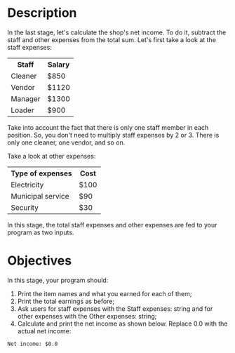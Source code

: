 <h1>Description</h1>
In the last stage, let's calculate the shop's net income. To do it, subtract the staff and other expenses from the total sum. Let's first take a look at the staff expenses:

<table>
  <tr>
    <th>Staff</th>
    <th>Salary</th>
  </tr>
  <tr>
    <td>Cleaner</td>
    <td>$850</td>
  </tr>
  <tr>
    <td>Vendor</td>
    <td>$1120</td>
  </tr>
  <tr>
    <td>Manager</td>
    <td>$1300</td>
  </tr>
  <tr>
    <td>Loader</td>
    <td>$900</td>
  </tr>
</table>

Take into account the fact that there is only one staff member in each position. So, you don't need to multiply staff expenses by 2 or 3. There is only one cleaner, one vendor, and so on.

Take a look at other expenses:

<table>
  <tr>
    <th>Type of expenses</th>
    <th>Cost</th>
  </tr>
  <tr>
    <td>Electricity</td>
    <td>$100</td>
  </tr>
  <tr>
    <td>Municipal service</td>
    <td>$90</td>
  </tr>
  <tr>
    <td>Security</td>
    <td>$30</td>
  </tr>
</table>

In this stage, the total staff expenses and other expenses are fed to your program as two inputs.

<h1>Objectives</h1>
In this stage, your program should:

<ol>
  <li>Print the item names and what you earned for each of them;</li>
  <li>Print the total earnings as before;</li>
  <li>Ask users for staff expenses with the Staff expenses: string and for other expenses with the Other expenses: string;</li>
  <li>Calculate and print the net income as shown below. Replace 0.0 with the actual net income:</li>
</ol>

```Net income: $0.0```
